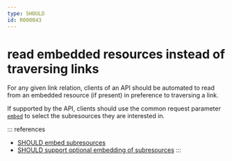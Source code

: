 ```yaml
---
type: SHOULD
id: R000043
---
```


# read embedded resources instead of traversing links

For any given link relation, clients of an API should be automated to read from an embedded resource (if present) in preference to traversing a link.

If supported by the API, clients should use the common request parameter
[`embed`](R000049) to select the subresources they are interested in.

::: references

- [SHOULD embed subresources](R000041)
- [SHOULD support optional embedding of subresources](R000063)
  :::
